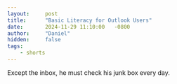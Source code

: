 ```yaml
---
layout:     post
title:      "Basic Literacy for Outlook Users"
date:       2024-11-29 11:10:00   -0800
author:     "Daniel"
hidden:     false
tags:
    - shorts
---
```


Except the inbox, he must check his junk box every day.
